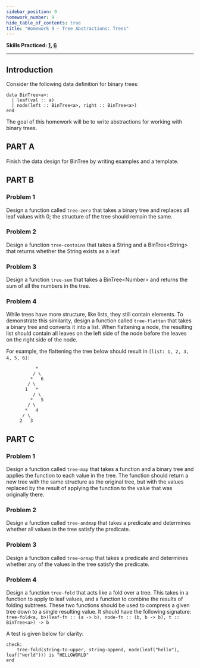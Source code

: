 ```yaml
---
sidebar_position: 9
homework_number: 9
hide_table_of_contents: true
title: "Homework 9 — Tree Abstractions: Trees"
---
```


**Skills Practiced: [1](/skills/#(1)), [6](/skills/#(6))**

---

## Introduction
Consider the following data definition for binary trees:
```pyret
data BinTree<a>:
  | leaf(val :: a)
  | node(left :: BinTree<a>, right :: BinTree<a>)
end
```

The goal of this homework will be to write abstractions for working with binary trees.

## PART A
Finish the data design for BinTree by writing examples and a template.

## PART B
### Problem 1
Design a function called `tree-zero` that takes a binary tree and replaces all leaf values with 0; the structure of the tree should remain the same.

### Problem 2
Design a function `tree-contains` that takes a String and a BinTree\<String> that returns whether the String exists as a leaf.

### Problem 3
Design a function `tree-sum` that takes a BinTree\<Number> and returns the sum of all the numbers in the tree.

### Problem 4
While trees have more structure, like lists, they still contain elements. To demonstrate this similarity, design a function called `tree-flatten` that takes a binary tree and converts it into a list. When flattening a node, the resulting list should contain all leaves on the left side of the node before the leaves on the right side of the node.

For example, the flattening the tree below should result in `[list: 1, 2, 3, 4, 5, 6]`:
```
           *
          / \
         *   6
        / \
       1   *
          / \
         *   5
        / \
       *   4
      / \
     2   3
```

## PART C
### Problem 1
Design a function called `tree-map` that takes a function and a binary tree and applies the function to each value in the tree. The function should return a new tree with the same structure as the original tree, but with the values replaced by the result of applying the function to the value that was originally there.

### Problem 2
Design a function called `tree-andmap` that takes a predicate and determines whether all values in the tree satisfy the predicate.

### Problem 3
Design a function called `tree-ormap` that takes a predicate and determines whether any of the values in the tree satisfy the predicate.

### Problem 4
Design a function `tree-fold` that acts like a fold over a tree. This takes in a function to apply to leaf values, and a function to combine the results of folding subtrees. These two functions should be used to compress a given tree down to a single resulting value. It should have the following signature: `tree-fold<a, b>(leaf-fn :: (a -> b), node-fn :: (b, b -> b), t :: BinTree<a>) -> b`

A test is given below for clarity:
```pyret
check:
    tree-fold(string-to-upper, string-append, node(leaf("hello"), leaf("world"))) is "HELLOWORLD"
end
```
